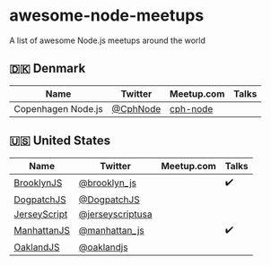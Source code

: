 # awesome-node-meetups

A list of awesome Node.js meetups around the world

## 🇩🇰 Denmark

| Name | Twitter | Meetup.com | Talks |
|------|---------|------------|-------|
| Copenhagen Node.js | [@CphNode](https://twitter.com/CphNode) | [cph-node](https://www.meetup.com/cph-node/) | |

## 🇺🇸 United States

| Name | Twitter | Meetup.com | Talks |
|------|---------|------------|-------|
| [BrooklynJS](http://brooklynjs.com) | [@brooklyn_js](https://twitter.com/brooklyn_js) | | ✔️ |
| [DogpatchJS](http://dogpatchjs.com) | [@DogpatchJS](https://twitter.com/DogpatchJS) | | |
| [JerseyScript](https://jerseyscript.github.io) | [@jerseyscriptusa](https://twitter.com/jerseyscriptusa) | | |
| [ManhattanJS](http://manhattanjs.com) | [@manhattan_js](https://twitter.com/manhattan_js) | | ✔️ |
| [OaklandJS](http://oaklandjs.com) | [@oaklandjs](https://twitter.com/oaklandjs) | | |
